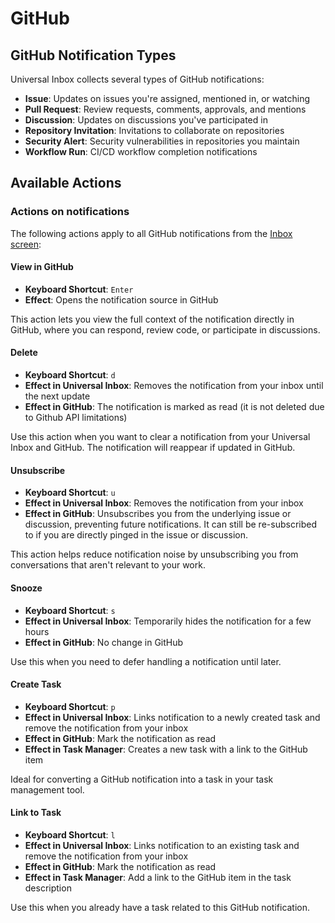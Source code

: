 # GitHub

## GitHub Notification Types

Universal Inbox collects several types of GitHub notifications:

- **Issue**: Updates on issues you're assigned, mentioned in, or watching
- **Pull Request**: Review requests, comments, approvals, and mentions
- **Discussion**: Updates on discussions you've participated in
- **Repository Invitation**: Invitations to collaborate on repositories
- **Security Alert**: Security vulnerabilities in repositories you maintain
- **Workflow Run**: CI/CD workflow completion notifications

## Available Actions

### Actions on notifications

The following actions apply to all GitHub notifications from the [Inbox screen](../../quick_start/inbox_screen.md):

#### View in GitHub

- **Keyboard Shortcut**: `Enter`
- **Effect**: Opens the notification source in GitHub

This action lets you view the full context of the notification directly in GitHub, where you can respond, review code, or participate in discussions.

#### Delete

- **Keyboard Shortcut**: `d`
- **Effect in Universal Inbox**: Removes the notification from your inbox until the next update
- **Effect in GitHub**: The notification is marked as read (it is not deleted due to Github API limitations)

Use this action when you want to clear a notification from your Universal Inbox and GitHub. The notification will reappear if updated in GitHub.

#### Unsubscribe

- **Keyboard Shortcut**: `u`
- **Effect in Universal Inbox**: Removes the notification from your inbox
- **Effect in GitHub**: Unsubscribes you from the underlying issue or discussion, preventing future notifications. It can still be re-subscribed to if you are directly pinged in the issue or discussion.

This action helps reduce notification noise by unsubscribing you from conversations that aren't relevant to your work.

#### Snooze

- **Keyboard Shortcut**: `s`
- **Effect in Universal Inbox**: Temporarily hides the notification for a few hours
- **Effect in GitHub**: No change in GitHub

Use this when you need to defer handling a notification until later.

#### Create Task

- **Keyboard Shortcut**: `p`
- **Effect in Universal Inbox**: Links notification to a newly created task and remove the notification from your inbox
- **Effect in GitHub**: Mark the notification as read
- **Effect in Task Manager**: Creates a new task with a link to the GitHub item

Ideal for converting a GitHub notification into a task in your task management tool.

#### Link to Task

- **Keyboard Shortcut**: `l`
- **Effect in Universal Inbox**: Links notification to an existing task and remove the notification from your inbox
- **Effect in GitHub**: Mark the notification as read
- **Effect in Task Manager**: Add a link to the GitHub item in the task description

Use this when you already have a task related to this GitHub notification.
